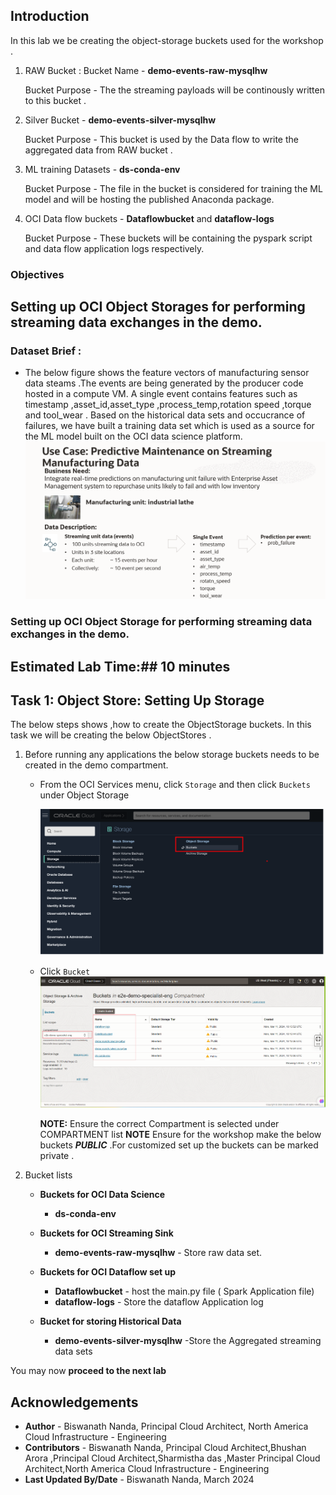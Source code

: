 ## Introduction

In this lab we be creating the object-storage buckets used for the workshop .

1. RAW Bucket :
   Bucket Name - **demo-events-raw-mysqlhw**
   
   Bucket Purpose - The the streaming payloads will be continously written to this bucket .
2. Silver Bucket - **demo-events-silver-mysqlhw**
   
   Bucket Purpose - This bucket is used by the Data flow to write the aggregated data from RAW bucket .
3. ML training Datasets - **ds-conda-env**
   
   Bucket Purpose - The file in the bucket is considered for training the ML model and will be hosting the published Anaconda package.
4. OCI Data flow buckets - **Dataflowbucket** and **dataflow-logs**
   
   Bucket Purpose - These buckets will be containing the pyspark script and data flow application logs respectively.

### Objectives

## Setting up OCI Object Storages for performing streaming data exchanges in the demo.
### Dataset Brief :
 * The below figure shows the feature vectors of manufacturing sensor data steams .The events are being generated by the producer code hosted in a compute VM. A single event contains features such as timestamp ,asset\_id,asset\_type ,process\_temp,rotation speed ,torque and tool\_wear . Based on the historical data sets and occucrance of failures, we have built a training data set which is used as a source for the ML model built on the OCI data science platform. 
       ![](images/data-sets.png " ")

### Setting up OCI Object Storage for performing streaming data exchanges in the demo.

## Estimated Lab Time:##      10 minutes

## Task 1: Object Store: Setting Up Storage
The below steps shows ,how to create the ObjectStorage buckets. In this task we will be creating the below ObjectStores .

1. Before running any applications the below storage buckets needs to be created in the demo compartment.
    
    * From the OCI Services menu, click `Storage` and then click `Buckets` under Object Storage

       ![](images/OBJECT-STORAGE001.png " ")

    * Click `Bucket`
       ![](images/bucket.png " ")

      **NOTE:** Ensure the correct Compartment is selected under COMPARTMENT list
      **NOTE** Ensure for the workshop make the below buckets ***PUBLIC*** .For customized set up the buckets can be marked private .
1. Bucket lists
    * **Buckets for OCI Data Science**
         * **ds-conda-env**
    * **Buckets for OCI Streaming Sink** 
         * **demo-events-raw-mysqlhw** - Store raw data set.
      
    * **Buckets for OCI Dataflow set up**
         * **Dataflowbucket** - host the main.py file ( Spark Application file)
         * **dataflow-logs** - Store the dataflow Application log
    * **Bucket for storing Historical Data**
         * **demo-events-silver-mysqlhw** -Store the Aggregated streaming data sets 

You may now **proceed to the next lab**

## Acknowledgements
* **Author** - Biswanath Nanda, Principal Cloud Architect, North America Cloud Infrastructure - Engineering
* **Contributors** -  Biswanath Nanda, Principal Cloud Architect,Bhushan Arora ,Principal Cloud Architect,Sharmistha das ,Master Principal Cloud Architect,North America Cloud Infrastructure - Engineering
* **Last Updated By/Date** - Biswanath Nanda, March 2024